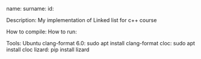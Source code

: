 name:
surname:
id:

Description: My implementation of Linked list for c++ course

How to compile:
How to run:







Tools:                  Ubuntu
clang-format 6.0:       sudo apt install clang-format
cloc:                   sudo apt install cloc
lizard:                 pip install lizard